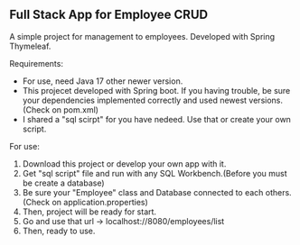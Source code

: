 ## Full Stack App for Employee CRUD

A simple project for management to employees. Developed with Spring Thymeleaf.

Requirements:
  - For use, need Java 17 other newer version.
  - This projecet developed with Spring boot. If you having trouble, be sure your dependencies implemented correctly and used newest versions. (Check on pom.xml)
  - I shared a "sql scirpt" for you have nedeed. Use that or create your own script.
  


For use:
  1. Download this project or develop your own app with it.
  2. Get "sql script" file and run with any SQL Workbench.(Before you must be create a database)
  3. Be sure your "Employee" class and Database connected to each others. (Check on application.properties)
  4. Then, project will be ready for start.
  5. Go and use that url -> localhost://8080/employees/list
  6. Then, ready to use.

